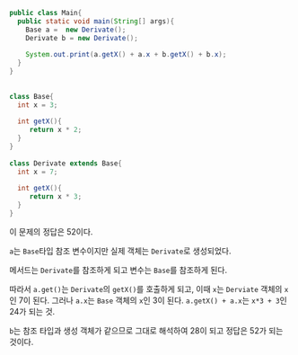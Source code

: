 ```java
public class Main{
  public static void main(String[] args){
    Base a =  new Derivate();
    Derivate b = new Derivate();
    
    System.out.print(a.getX() + a.x + b.getX() + b.x);
  }
}
 
 
class Base{
  int x = 3;
 
  int getX(){
     return x * 2; 
  }
}
 
class Derivate extends Base{
  int x = 7;
  
  int getX(){
     return x * 3;
  }
}
```

이 문제의 정답은 52이다.

`a`는 `Base`타입 참조 변수이지만 실제 객체는 `Derivate`로 생성되었다.

메서드는 `Derivate`를 참조하게 되고 변수는 `Base`를 참조하게 된다.

따라서 `a.get()`는 `Derivate`의 `getX()`를 호출하게 되고, 이때 `x`는 `Derviate` 객체의 `x`인 7이 된다. 그러나 `a.x`는 `Base` 객체의 `x`인 3이 된다. `a.getX() + a.x`는 `x*3 + 3`인 24가 되는 것.

`b`는 참조 타입과 생성 객체가 같으므로 그대로 해석하여 28이 되고 정답은 52가 되는 것이다.